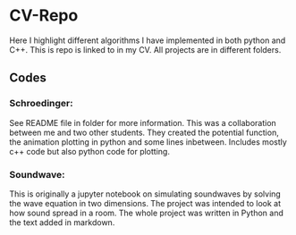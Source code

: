 # CV-Repo
Here I highlight different algorithms I have implemented in both python and C++. This is repo is linked to in my CV. All projects are in different folders.

## Codes
### Schroedinger:
See README file in folder for more information. This was a collaboration between me and two other students. They created the potential function, the animation plotting in python and some lines inbetween. Includes mostly c++ code but also python code for plotting.


### Soundwave:
This is originally a jupyter notebook on simulating soundwaves by solving the wave equation in two dimensions. The project was intended to look at how sound spread in a room. The whole project was written in Python and the text added in markdown.
